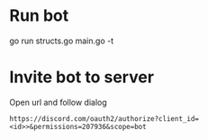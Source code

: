# Run bot
go run structs.go main.go -t <bot token>

# Invite bot to server
Open url and follow dialog
  
`https://discord.com/oauth2/authorize?client_id=<id>>&permissions=207936&scope=bot`
